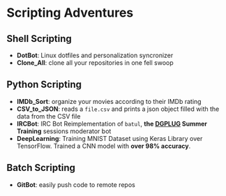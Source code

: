 # Scripting Adventures

## Shell Scripting

- **DotBot**: Linux dotfiles and personalization syncronizer
- **Clone_All**: clone all your repositories in one fell swoop

## Python Scripting

- **IMDb_Sort**: organize your movies according to their IMDb rating
- **CSV_to_JSON**: reads a `file.csv` and prints a json object filled with the data from the CSV file
- **IRCBot**: IRC Bot Reimplementation of `batul`, **the [DGPLUG](http://foss.training) Summer Training** sessions moderator bot
- **DeepLearning**: Training MNIST Dataset using Keras Library over TensorFlow. Trained a CNN model with **over 98% accuracy**.

## Batch Scripting

- **GitBot**: easily push code to remote repos

